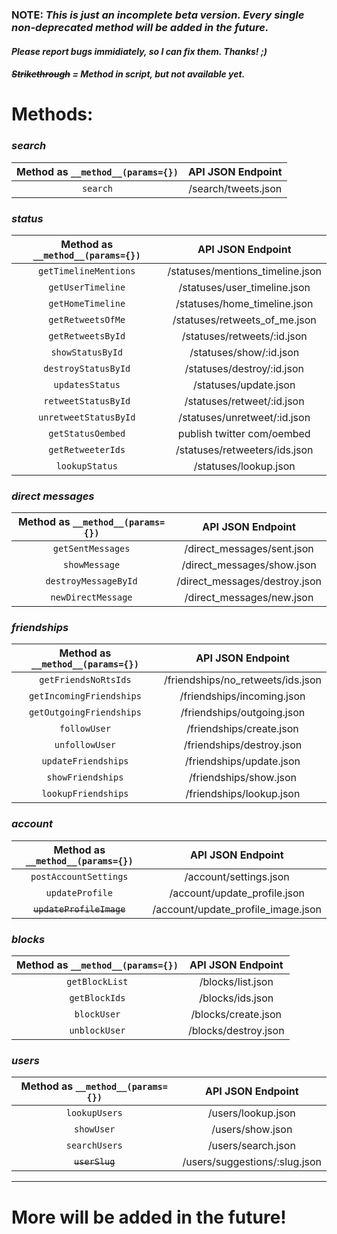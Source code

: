 ### **NOTE:** _This is just an incomplete beta version. Every single non-deprecated method will be added in the future._
#### _Please report bugs immidiately, so I can fix them. Thanks! ;)_
##### ~~Strikethrough~~ = Method in script, but not available yet.
# **Methods:**
### _search_
| Method as `__method__(params={})` | API JSON Endpoint					|
|:---------------------------------:|:---------------------------------:|
| `search`							| /search/tweets.json				|
### _status_
| Method as `__method__(params={})`	| API JSON Endpoint 				|
|:---------------------------------:|:---------------------------------:|
| `getTimelineMentions`				| /statuses/mentions_timeline.json	|
| `getUserTimeline` 				| /statuses/user_timeline.json		|
| `getHomeTimeline` 				| /statuses/home_timeline.json		|
| `getRetweetsOfMe` 				| /statuses/retweets_of_me.json		|
| `getRetweetsById` 				| /statuses/retweets/:id.json		|
| `showStatusById` 					| /statuses/show/:id.json			|
| `destroyStatusById` 				| /statuses/destroy/:id.json		|
| `updatesStatus` 					| /statuses/update.json				|
| `retweetStatusById` 				| /statuses/retweet/:id.json		|
| `unretweetStatusById`				| /statuses/unretweet/:id.json		|
| `getStatusOembed`					| publish twitter com/oembed		|
| `getRetweeterIds`					| /statuses/retweeters/ids.json		|
| `lookupStatus` 					| /statuses/lookup.json				|
### _direct messages_
| Method as `__method__(params={})` | API JSON Endpoint					|
|:---------------------------------:|:---------------------------------:|
| `getSentMessages`					| /direct_messages/sent.json		|
| `showMessage`						| /direct_messages/show.json		|
| `destroyMessageById`				| /direct_messages/destroy.json		|
| `newDirectMessage`				| /direct_messages/new.json			|
### _friendships_
| Method as `__method__(params={})`	| API JSON Endpoint					|
|:---------------------------------:|:---------------------------------:|
| `getFriendsNoRtsIds`				| /friendships/no_retweets/ids.json	|
| `getIncomingFriendships`			| /friendships/incoming.json		|
| `getOutgoingFriendships`			| /friendships/outgoing.json		|
| `followUser`						| /friendships/create.json			|
| `unfollowUser`					| /friendships/destroy.json			|
| `updateFriendships`				| /friendships/update.json			|
| `showFriendships`					| /friendships/show.json			|
| `lookupFriendships`				| /friendships/lookup.json			|
### _account_
| Method as `__method__(params={})`	| API JSON Endpoint					|
|:---------------------------------:|:---------------------------------:|
| `postAccountSettings`				| /account/settings.json			|
| `updateProfile`					| /account/update_profile.json		|
| ~~`updateProfileImage`~~			| /account/update_profile_image.json|
### _blocks_
| Method as `__method__(params={})`	| API JSON Endpoint					|
|:---------------------------------:|:---------------------------------:|
| `getBlockList`					| /blocks/list.json					|
| `getBlockIds`						| /blocks/ids.json					|
| `blockUser`						| /blocks/create.json				|
| `unblockUser`						| /blocks/destroy.json				|
### _users_
| Method as `__method__(params={})`	| API JSON Endpoint					|
|:---------------------------------:|:---------------------------------:|
| `lookupUsers`						| /users/lookup.json				|
| `showUser`						| /users/show.json					|
| `searchUsers`						| /users/search.json				|
| ~~`userSlug`~~					| /users/suggestions/:slug.json		|

---

# More will be added in the future!
